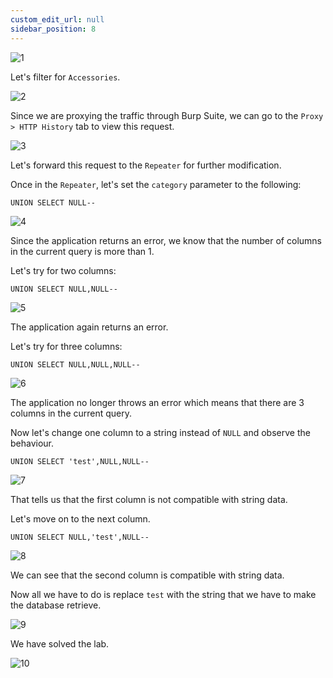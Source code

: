 ```yaml
---
custom_edit_url: null
sidebar_position: 8
---
```


![1](https://github.com/Knign/Write-ups/assets/110326359/80696683-3bfa-46e5-a932-2d45c93b039a)

Let's filter for `Accessories`.

![2](https://github.com/Knign/Write-ups/assets/110326359/c603b253-f818-42d7-89fa-93325b34d80d)

Since we are proxying the traffic through Burp Suite, we can go to the `Proxy > HTTP History` tab to view this request.

![3](https://github.com/Knign/Write-ups/assets/110326359/8b7c32bb-1ea4-4a42-a6d3-ddc6c4d094fe)

Let's forward this request to the `Repeater` for further modification.

Once in the `Repeater`, let's set the `category` parameter to the following:

```
UNION SELECT NULL--
```

![4](https://github.com/Knign/Write-ups/assets/110326359/83237477-d147-4c6b-98c1-36a3f85f4790)

Since the application returns an error, we know that the number of columns in the current query is more than 1.

Let's try for two columns:

```
UNION SELECT NULL,NULL--
```

![5](https://github.com/Knign/Write-ups/assets/110326359/8bc5e66f-7f05-479b-85d9-ff22c082eb82)

The application again returns an error.

Let's try for three columns:

```
UNION SELECT NULL,NULL,NULL--
```

![6](https://github.com/Knign/Write-ups/assets/110326359/d235e8fc-7181-44e6-b6d5-9984b3f12c4d)

The application no longer throws an error which means that there are 3 columns in the current query.

Now let's change one column to a string instead of `NULL` and observe the behaviour.

```
UNION SELECT 'test',NULL,NULL--
```

![7](https://github.com/Knign/Write-ups/assets/110326359/dc1f9f67-3109-44d7-b92e-b634252adda5)

That tells us that the first column is not compatible with string data.

Let's move on to the next column.

```
UNION SELECT NULL,'test',NULL--
```

![8](https://github.com/Knign/Write-ups/assets/110326359/8208db0f-1c96-4b4c-87ea-e96c7ae46abc)

We can see that the second column is compatible with string data.

Now all we have to do is replace `test` with the string that we have to make the database retrieve.

![9](https://github.com/Knign/Write-ups/assets/110326359/3dcbc060-5b92-4720-aded-86be08646b48)

We have solved the lab.

![10](https://github.com/Knign/Write-ups/assets/110326359/3d862de6-a1b0-4a63-895d-9196052b0b44)
